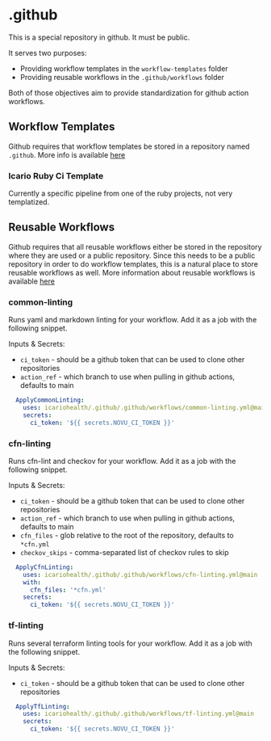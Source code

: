 # .github

This is a special repository in github. It must be public.

It serves two purposes:

- Providing workflow templates in the `workflow-templates` folder
- Providing reusable workflows in the `.github/workflows` folder

Both of those objectives aim to provide standardization for github action workflows.

## Workflow Templates

Github requires that workflow templates be stored in a repository named `.github`.
More info is available [here](https://docs.github.com/en/actions/using-workflows/creating-starter-workflows-for-your-organization)

### Icario Ruby Ci Template

Currently a specific pipeline from one of the ruby projects, not very templatized.

## Reusable Workflows

Github requires that all reusable workflows either be stored in the repository where they are used or a public repository.
Since this needs to be a public repository in order to do workflow templates, this is a natural place to store reusable workflows as well.
More information about reusable workflows is available [here](https://docs.github.com/en/actions/using-workflows/reusing-workflows)

### common-linting

Runs yaml and markdown linting for your workflow. Add it as a job with the following snippet.

Inputs & Secrets:

- `ci_token` - should be a github token that can be used to clone other repositories
- `action_ref` - which branch to use when pulling in github actions, defaults to main

```yaml
  ApplyCommonLinting:
    uses: icariohealth/.github/.github/workflows/common-linting.yml@main
    secrets:
      ci_token: '${{ secrets.NOVU_CI_TOKEN }}'
```

### cfn-linting

Runs cfn-lint and checkov for your workflow. Add it as a job with the following snippet.

Inputs & Secrets:

- `ci_token` - should be a github token that can be used to clone other repositories
- `action_ref` - which branch to use when pulling in github actions, defaults to main
- `cfn_files` - glob relative to the root of the repository, defaults to `*cfn.yml`
- `checkov_skips` - comma-separated list of checkov rules to skip

```yaml
  ApplyCfnLinting:
    uses: icariohealth/.github/.github/workflows/cfn-linting.yml@main
    with:
      cfn_files: '*cfn.yml'
    secrets:
      ci_token: '${{ secrets.NOVU_CI_TOKEN }}'
```

### tf-linting

Runs several terraform linting tools for your workflow. Add it as a job with the following snippet.

Inputs & Secrets:

- `ci_token` - should be a github token that can be used to clone other repositories

```yaml
  ApplyTfLinting:
    uses: icariohealth/.github/.github/workflows/tf-linting.yml@main
    secrets:
      ci_token: '${{ secrets.NOVU_CI_TOKEN }}'
```
